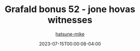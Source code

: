 ---
title: "Grafald bonus 52 - jone hovas witnesses"
type: "image"
date: 2023-07-15T00:00:08-04:00
draft: false
categories:
- comics
- collaborations
tags:
- grafald
image_path: "/projects/grafald/comics/img/2023/bonus_52.png"
alt_text: ""
author: "[hatsune-mike](https://cohost.org/hatsune-mike)"
---